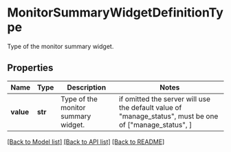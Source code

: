# MonitorSummaryWidgetDefinitionType

Type of the monitor summary widget.
## Properties
Name | Type | Description | Notes
------------ | ------------- | ------------- | -------------
**value** | **str** | Type of the monitor summary widget. |  if omitted the server will use the default value of "manage_status",  must be one of ["manage_status", ]

[[Back to Model list]](README.md#documentation-for-models) [[Back to API list]](README.md#documentation-for-api-endpoints) [[Back to README]](README.md)


